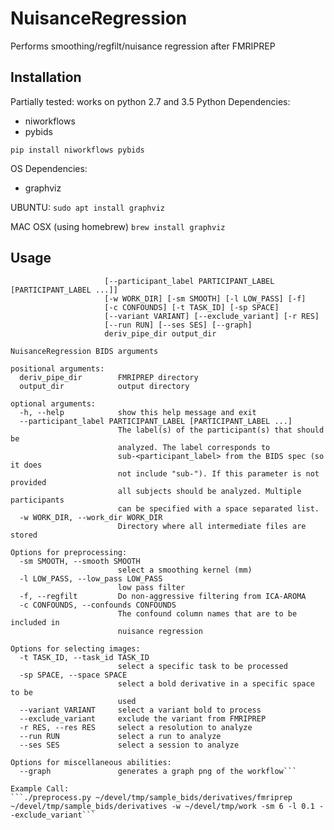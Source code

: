 # NuisanceRegression
Performs smoothing/regfilt/nuisance regression after FMRIPREP

## Installation
Partially tested: works on python 2.7 and 3.5
Python Dependencies:
- niworkflows
- pybids

```pip install niworkflows pybids```

OS Dependencies:
- graphviz

UBUNTU:
```sudo apt install graphviz```

MAC OSX (using homebrew)
```brew install graphviz```

## Usage
```usage: preprocess.py [-h]
                     [--participant_label PARTICIPANT_LABEL [PARTICIPANT_LABEL ...]]
                     [-w WORK_DIR] [-sm SMOOTH] [-l LOW_PASS] [-f]
                     [-c CONFOUNDS] [-t TASK_ID] [-sp SPACE]
                     [--variant VARIANT] [--exclude_variant] [-r RES]
                     [--run RUN] [--ses SES] [--graph]
                     deriv_pipe_dir output_dir

NuisanceRegression BIDS arguments

positional arguments:
  deriv_pipe_dir        FMRIPREP directory
  output_dir            output directory

optional arguments:
  -h, --help            show this help message and exit
  --participant_label PARTICIPANT_LABEL [PARTICIPANT_LABEL ...]
                        The label(s) of the participant(s) that should be
                        analyzed. The label corresponds to
                        sub-<participant_label> from the BIDS spec (so it does
                        not include "sub-"). If this parameter is not provided
                        all subjects should be analyzed. Multiple participants
                        can be specified with a space separated list.
  -w WORK_DIR, --work_dir WORK_DIR
                        Directory where all intermediate files are stored

Options for preprocessing:
  -sm SMOOTH, --smooth SMOOTH
                        select a smoothing kernel (mm)
  -l LOW_PASS, --low_pass LOW_PASS
                        low pass filter
  -f, --regfilt         Do non-aggressive filtering from ICA-AROMA
  -c CONFOUNDS, --confounds CONFOUNDS
                        The confound column names that are to be included in
                        nuisance regression

Options for selecting images:
  -t TASK_ID, --task_id TASK_ID
                        select a specific task to be processed
  -sp SPACE, --space SPACE
                        select a bold derivative in a specific space to be
                        used
  --variant VARIANT     select a variant bold to process
  --exclude_variant     exclude the variant from FMRIPREP
  -r RES, --res RES     select a resolution to analyze
  --run RUN             select a run to analyze
  --ses SES             select a session to analyze

Options for miscellaneous abilities:
  --graph               generates a graph png of the workflow```
  
Example Call:
```./preprocess.py ~/devel/tmp/sample_bids/derivatives/fmriprep ~/devel/tmp/sample_bids/derivatives -w ~/devel/tmp/work -sm 6 -l 0.1 --exclude_variant```

